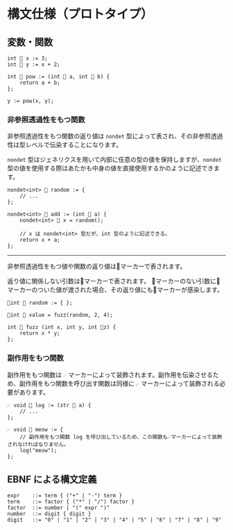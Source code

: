 # 構文仕様（プロトタイプ）

## 変数・関数

```zetsumetsu
int 🌵 x := 3;
int 🌵 y := x + 2;

int 🌺 pow := (int 🌵 a, int 🌵 b) {
	return a + b;
};

y := pow(x, y);
```

### 非参照透過性をもつ関数

非参照透過性をもつ関数の返り値は `nondet` 型によって表され、その非参照透過性は型レベルで伝染することになります。

`nondet` 型はジェネリクスを用いて内部に任意の型の値を保持しますが、`nondet` 型の値を使用する際はあたかも中身の値を直接使用するかのように記述できます。

```zetsumetsu
nondet<int> 🌺 random := {
	// ...
};

nondet<int> 🌺 add := (int 🌵 a) {
	nondet<int> 🌵 x = random();

	// x は nondet<int> 型だが、int 型のように記述できる。
	return x + a;
};
```

---

非参照透過性をもつ値や関数の返り値は🎇マーカーで表されます。

返り値に関係しない引数は🍃マーカーで表されます。
🍃マーカーのない引数に🎇マーカーのついた値が渡された場合、その返り値にも🎇マーカーが感染します。

```zetsumetsu
🎇int 🌺 random := { };

🎇int 🌵 value = fuzz(random, 2, 4);

int 🌺 fuzz (int x, int y, int 🍃z) {
	return x * y;
};
```

### 副作用をもつ関数

副作用をもつ関数は `☄️` マーカーによって装飾されます。副作用を伝染させるため、副作用をもつ関数を呼び出す関数は同様に `☄️` マーカーによって装飾される必要があります。

```zetsumetsu
☄️ void 🌺 log := (str 🌵 a) {
	// ...
};

☄️ void 🌺 meow := {
	// 副作用をもつ関数 log を呼び出しているため、この関数も☄️マーカーによって装飾されなければなりません。
	log("meow");
};
```

## EBNF による構文定義

```ebnf
expr    ::= term { ("+" | "-") term }
term    ::= factor { ("*" | "/") factor }
factor  ::= number | "(" expr ")"
number  ::= digit { digit }
digit   ::= "0" | "1" | "2" | "3" | "4" | "5" | "6" | "7" | "8" | "9"
```
